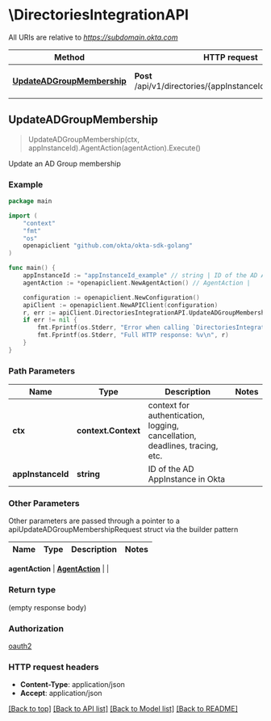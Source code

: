 # \DirectoriesIntegrationAPI

All URIs are relative to *https://subdomain.okta.com*

Method | HTTP request | Description
------------- | ------------- | -------------
[**UpdateADGroupMembership**](DirectoriesIntegrationAPI.md#UpdateADGroupMembership) | **Post** /api/v1/directories/{appInstanceId}/groups/modify | Update an AD Group membership



## UpdateADGroupMembership

> UpdateADGroupMembership(ctx, appInstanceId).AgentAction(agentAction).Execute()

Update an AD Group membership



### Example

```go
package main

import (
	"context"
	"fmt"
	"os"
	openapiclient "github.com/okta/okta-sdk-golang"
)

func main() {
	appInstanceId := "appInstanceId_example" // string | ID of the AD AppInstance in Okta
	agentAction := *openapiclient.NewAgentAction() // AgentAction | 

	configuration := openapiclient.NewConfiguration()
	apiClient := openapiclient.NewAPIClient(configuration)
	r, err := apiClient.DirectoriesIntegrationAPI.UpdateADGroupMembership(context.Background(), appInstanceId).AgentAction(agentAction).Execute()
	if err != nil {
		fmt.Fprintf(os.Stderr, "Error when calling `DirectoriesIntegrationAPI.UpdateADGroupMembership``: %v\n", err)
		fmt.Fprintf(os.Stderr, "Full HTTP response: %v\n", r)
	}
}
```

### Path Parameters


Name | Type | Description  | Notes
------------- | ------------- | ------------- | -------------
**ctx** | **context.Context** | context for authentication, logging, cancellation, deadlines, tracing, etc.
**appInstanceId** | **string** | ID of the AD AppInstance in Okta | 

### Other Parameters

Other parameters are passed through a pointer to a apiUpdateADGroupMembershipRequest struct via the builder pattern


Name | Type | Description  | Notes
------------- | ------------- | ------------- | -------------

 **agentAction** | [**AgentAction**](AgentAction.md) |  | 

### Return type

 (empty response body)

### Authorization

[oauth2](../README.md#oauth2)

### HTTP request headers

- **Content-Type**: application/json
- **Accept**: application/json

[[Back to top]](#) [[Back to API list]](../README.md#documentation-for-api-endpoints)
[[Back to Model list]](../README.md#documentation-for-models)
[[Back to README]](../README.md)


